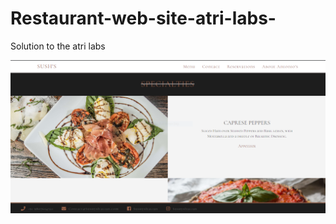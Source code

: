 # Restaurant-web-site-atri-labs-
Solution to the atri labs

![image](https://raw.githubusercontent.com/sushmithays/Restaurant-web-site-atri-labs-/main/img2/1.PNG)
